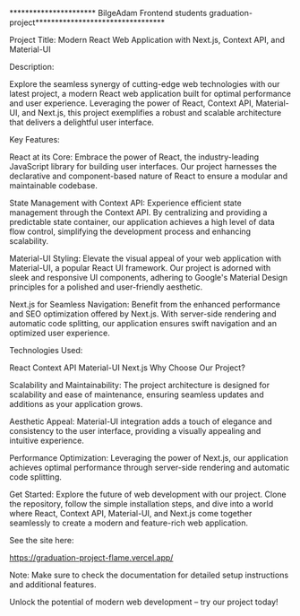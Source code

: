 ********************** BilgeAdam Frontend students graduation-project*********************************

Project Title: Modern React Web Application with Next.js, Context API, and Material-UI

Description:

Explore the seamless synergy of cutting-edge web technologies with our latest project, a modern React web application built for optimal performance and user experience. Leveraging the power of React, Context API, Material-UI, and Next.js, this project exemplifies a robust and scalable architecture that delivers a delightful user interface.

Key Features:

React at its Core:
Embrace the power of React, the industry-leading JavaScript library for building user interfaces. Our project harnesses the declarative and component-based nature of React to ensure a modular and maintainable codebase.

State Management with Context API:
Experience efficient state management through the Context API. By centralizing and providing a predictable state container, our application achieves a high level of data flow control, simplifying the development process and enhancing scalability.

Material-UI Styling:
Elevate the visual appeal of your web application with Material-UI, a popular React UI framework. Our project is adorned with sleek and responsive UI components, adhering to Google's Material Design principles for a polished and user-friendly aesthetic.

Next.js for Seamless Navigation:
Benefit from the enhanced performance and SEO optimization offered by Next.js. With server-side rendering and automatic code splitting, our application ensures swift navigation and an optimized user experience.

Technologies Used:

React
Context API
Material-UI
Next.js
Why Choose Our Project?

Scalability and Maintainability:
The project architecture is designed for scalability and ease of maintenance, ensuring seamless updates and additions as your application grows.

Aesthetic Appeal:
Material-UI integration adds a touch of elegance and consistency to the user interface, providing a visually appealing and intuitive experience.

Performance Optimization:
Leveraging the power of Next.js, our application achieves optimal performance through server-side rendering and automatic code splitting.

Get Started:
Explore the future of web development with our project. Clone the repository, follow the simple installation steps, and dive into a world where React, Context API, Material-UI, and Next.js come together seamlessly to create a modern and feature-rich web application.

See the site here:

https://graduation-project-flame.vercel.app/

Note: Make sure to check the documentation for detailed setup instructions and additional features.

Unlock the potential of modern web development – try our project today!
